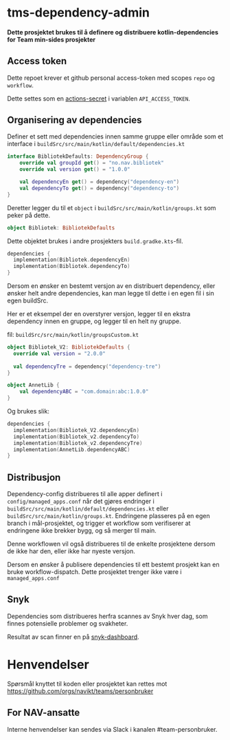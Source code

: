 # tms-dependency-admin

#### Dette prosjektet brukes til å definere og distribuere kotlin-dependencies for Team min-sides prosjekter 

## Access token

Dette repoet krever et github personal access-token med scopes `repo` og `workflow`. 

Dette settes som en [actions-secret](https://github.com/navikt/tms-dependency-admin/settings/secrets/actions) i variablen `API_ACCESS_TOKEN`.


## Organisering av dependencies

Definer et sett med dependencies innen samme gruppe eller område som et interface i `buildSrc/src/main/kotlin/default/dependencies.kt`

``` kotlin
interface BibliotekDefaults: DependencyGroup {
    override val groupId get() = "no.nav.bibliotek"
    override val version get() = "1.0.0"

    val dependencyEn get() = dependency("dependency-en")
    val dependencyTo get() = dependency("dependency-to")
}
```

Deretter legger du til et `object` i `buildSrc/src/main/kotlin/groups.kt` som peker på dette.

``` kotlin
object Bibliotek: BibliotekDefaults
```

Dette objektet brukes i andre prosjekters `build.gradke.kts`-fil.

```kotlin
dependencies {
  implementation(Bibliotek.dependencyEn)
  implementation(Bibliotek.dependencyTo)
}
```

Dersom en ønsker en bestemt versjon av en distribuert dependency, eller ønsker helt andre dependencies, kan man legge
til dette i en egen fil i sin egen buildSrc.

Her er et eksempel der en overstyrer versjon, legger til en ekstra dependency innen en gruppe, og legger til en helt ny gruppe.

fil: `buildSrc/src/main/kotlin/groupsCustom.kt`
```kotlin
object Bibliotek_V2: BibliotekDefaults { 
  override val version = "2.0.0"
  
  val dependencyTre = dependency("dependency-tre")
}

object AnnetLib {
    val dependencyABC = "com.domain:abc:1.0.0"
}
```

Og brukes slik:
```kotlin
dependencies {
  implementation(Bibliotek_V2.dependencyEn)
  implementation(Bibliotek_v2.dependencyTo)
  implementation(Bibliotek_v2.dependencyTre)
  implementation(AnnetLib.dependencyABC)
}
```

## Distribusjon

Dependency-config distribueres til alle apper definert i `config/managed_apps.conf` når det gjøres endringer i
`buildSrc/src/main/kotlin/default/dependencies.kt` eller `buildSrc/src/main/kotlin/groups.kt`. Endringene plasseres på
en egen branch i mål-prosjektet, og trigger et workflow som verifiserer at endringene ikke brekker bygg, og så merger til main.

Denne workflowen vil også distribueres til de enkelte prosjektene dersom de ikke har den, eller ikke har nyeste versjon.

Dersom en ønsker å publisere dependencies til ett bestemt prosjekt kan en bruke workflow-dispatch. Dette prosjektet trenger ikke
være i `managed_apps.conf`

## Snyk

Dependencies som distribueres herfra scannes av Snyk hver dag, som finnes potensielle problemer og svakheter. 

Resultat av scan finner en på [snyk-dashboard](https://app.snyk.io/org/min-side/project/892828c4-26f8-4a18-be25-7f37aa4e9574).

# Henvendelser

Spørsmål knyttet til koden eller prosjektet kan rettes mot https://github.com/orgs/navikt/teams/personbruker

## For NAV-ansatte

Interne henvendelser kan sendes via Slack i kanalen #team-personbruker.
